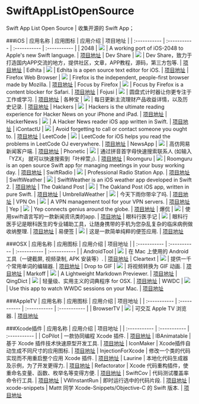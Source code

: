 # SwiftAppListOpenSource
Swift App List Open Source | 收集开源的 Swift App；

###iOS
| 应用名称 | 应用图标 | 应用介绍 | 项目地址 |
| :----------- | :----------- | :----------- | :----------- |
| 2048 | ![](http://is5.mzstatic.com/image/thumb/Purple6/v4/ac/3c/67/ac3c6783-a45d-26c6-f748-5d29383988d5/source/100x100bb.jpg) | A working port of iOS-2048 to Apple's new Swift language. | [项目地址](https://github.com/austinzheng/swift-2048/tree/master/swift-2048)
| Dev Share | ![](http://is1.mzstatic.com/image/thumb/Purple49/v4/f0/56/ba/f056ba45-07d0-7b32-57e0-27ed11d8b477/source/100x100bb.jpg) | Dev Share，致力于打造国内APP交流的地方，提供社区，文章，APP教程，源码，第三方包等. | [项目地址](https://github.com/feiin/swiftmi-app)
| Edhita | ![](http://is3.mzstatic.com/image/thumb/Purple60/v4/94/93/f0/9493f016-f8a7-434d-e0c9-db1a59955ac2/source/100x100bb.jpg) | Edhita is a open source text editor for iOS. | [项目地址](https://github.com/tnantoka/edhita)
| Firefox Web Browser | ![](http://is2.mzstatic.com/image/thumb/Purple60/v4/61/e3/8c/61e38c6a-1760-9541-f40a-b12ccfa4a861/source/100x100bb.jpg) | Firefox is the independent, people-first browser made by Mozilla. | [项目地址](https://github.com/mozilla/firefox-ios)
| Focus by Firefox | ![](http://is2.mzstatic.com/image/thumb/Purple69/v4/5b/2f/64/5b2f64de-8da8-ca28-6900-3d103f1284c7/source/100x100bb.jpg) | Focus by Firefox is a content blocker for Safari. | [项目地址](https://github.com/mozilla/focus)
| Fojusi | ![](http://is4.mzstatic.com/image/thumb/Purple69/v4/20/7c/87/207c87a4-9ea8-3556-13b2-de3e8aa07e13/source/100x100bb.jpg) | 圆盘式计时器让你更专注于工作或学习. | [项目地址](https://github.com/dasdom/Tomate)
| 各种宝 | ![](http://is3.mzstatic.com/image/thumb/Purple5/v4/9b/73/2c/9b732ca5-34c3-037f-5164-31487751f1da/source/100x100bb.jpg) | 每日更新主流理财产品收益详情，以及历史记录. | [项目地址](https://github.com/szpnygo/iOS-fundmoney-swift)
| Hackers | ![](http://is3.mzstatic.com/image/thumb/Purple49/v4/5e/2e/87/5e2e8792-492e-327f-b49c-ef14950648a4/source/100x100bb.jpg) | Hackers is the ultimate reading experience for Hacker News on your iPhone and iPad. | [项目地址](https://github.com/weiran/Hackers)
| HackerNews | ![](http://is4.mzstatic.com/image/thumb/Purple69/v4/bd/02/94/bd0294e5-856b-0b49-0301-d311d64ef8d2/source/100x100bb.jpg) | A Hacker News reader iOS app written in Swift. | [项目地址](https://github.com/amitburst/HackerNews)
| iContactU | ![](http://is3.mzstatic.com/image/thumb/Purple5/v4/96/b2/8b/96b28b59-8624-83a3-14c2-6f35f6cbec89/source/100x100bb.jpg) | Avoid forgetting to call or contact someone you ought to. | [项目地址](https://github.com/rizal72/iContactU)
| LeetCode | ![](http://is5.mzstatic.com/image/thumb/Purple6/v4/ff/26/19/ff261958-7104-a583-7895-ee3ce2b28a37/source/100x100bb.jpg) | LeetCode for iOS helps you read the problems in LeetCode OJ everywhere. | [项目地址](https://github.com/diwu/LeetCode-Solutions-in-Swift)
| NewsApp | ![](http://7xl2dx.com1.z0.glb.clouddn.com/sd_neteaseNews.png) | 高仿网易新闻客户端. | [项目地址](https://github.com/SmallLang/NewsApp)
| Phonetic | ![](http://7xl2dx.com1.z0.glb.clouddn.com/sd_Phonetic.png) | 通过拼音首字母快速搜索联系人 (如输入「YZX」 就可以快速搜索到「叶梓萱」). | [项目地址](https://github.com/iAugux/Phonetic)
| Roomguru | ![](http://7xl2dx.com1.z0.glb.clouddn.com/sd_UmbrellaWeather.jpeg) | Roomguru is an open source Swift app for managing meetings in your busy working day. | [项目地址](https://github.com/netguru/roomguru)
| SwiftRadio | ![](http://7xl2dx.com1.z0.glb.clouddn.com/sd_SwiftRadioPro.png) | Professional Radio Station App. | [项目地址](https://github.com/swiftcodex/Swift-Radio-Pro)
| SwiftWeather | ![](http://7xl2dx.com1.z0.glb.clouddn.com/sd_default.png) | SwiftWeather is an iOS weather app developed in Swift 2. | [项目地址](https://github.com/JakeLin/SwiftWeather)
| The Oakland Post | ![](http://7xl2dx.com1.z0.glb.clouddn.com/sd_TheOaklandPost.png) | The Oakland Post iOS app, written in pure Swift. | [项目地址](https://github.com/aclissold/the-oakland-post)
| UmbrellaWeather | ![](http://7xl2dx.com1.z0.glb.clouddn.com/sd_UmbrellaWeather.jpeg) | 今天下雨你带伞了吗. | [项目地址](https://github.com/ZeroJian/UmbrellaWeather)
| VPN On | ![](http://is5.mzstatic.com/image/thumb/Purple20/v4/c8/c8/12/c8c8129b-cc77-e3ee-3c40-88d839784040/source/100x100bb.jpg) | A VPN management tool for your VPN servers. | [项目地址](https://github.com/lexrus/VPNOn)
| Yep | ![](http://7xl2dx.com1.z0.glb.clouddn.com/sd_Yep.jpeg) | Yep connects genius around the globe. | [项目地址](https://github.com/CatchChat/Yep)
| 爆侃 | ![](http://7xl2dx.com1.z0.glb.clouddn.com/sd_baokan.png) | 使用swift语言写的一款新闻资讯类的app. | [项目地址](https://github.com/6ag/BaoKanIOS)
| 眼科行医手记 | ![](http://is2.mzstatic.com/image/thumb/Purple7/v4/2a/73/1f/2a731fb9-2ba7-d0e2-b7de-8575926265cf/source/100x100bb.jpg) | 眼科行医手记是眼科医生的专业辅助工具，让随身携带的手机为您杂乱复杂的临床病例做收纳整理. | [项目地址](https://github.com/herrkaefer/CaseAssistant)
| 易便签 | ![](http://is3.mzstatic.com/image/thumb/Purple5/v4/1e/67/99/1e6799a6-fe24-72fb-eee8-e1e0b6c65ee7/source/100x100bb.jpg) | 这是一款简单纯粹的便签应用. | [项目地址](https://github.com/likumb/SimpleMemo)



###OSX
| 应用名称 | 应用图标 | 应用介绍 | 项目地址 |
| :----------- | :----------- | :----------- | :----------- |
| AndroidTool | ![](http://7xl2dx.com1.z0.glb.clouddn.com/sd_AndroidTool.png) | 在 Mac 上使用的 Android 工具（一键截屏, 视频录制, APK 安装等）. | [项目地址](https://github.com/mortenjust/androidtool-mac)
| Cleartext | ![](http://7xl2dx.com1.z0.glb.clouddn.com/sd_Cleartext.png) | 提供一千个常用单词的编辑器. | [项目地址](https://github.com/mortenjust/cleartext-mac)
| Drop to GIF | ![](http://7xl2dx.com1.z0.glb.clouddn.com/sd_DropToGif.png) | 将视频转换为 GIF 动画. | [项目地址](https://github.com/mortenjust/droptogif)
| Markoff | ![](http://7xl2dx.com1.z0.glb.clouddn.com/sd_Markoff.png) | A Lightweight Markdown Previewer. | [项目地址](https://github.com/thoughtbot/Markoff)
| QingDict | ![](http://7xl2dx.com1.z0.glb.clouddn.com/sd_QingDict.png) | 轻量级、实用主义的词典程序 for OSX. | [项目地址](https://github.com/yingDev/QingDict)
| WWDC | ![](http://7xl2dx.com1.z0.glb.clouddn.com/sd_WWDCMac.png) | Use this app to watch WWDC sessions on your Mac. | [项目地址](https://github.com/insidegui/WWDC)


###AppleTV
| 应用名称 | 应用图标 | 应用介绍 | 项目地址 |
| :----------- | :----------- | :----------- | :----------- |
| BrowserTV | ![](http://7xl2dx.com1.z0.glb.clouddn.com/sd_BrowserTV.png?imageView2/2/w/100) | 可交互 Apple TV 浏览器. | [项目地址](https://github.com/zats/BrowserTV)


###Xcode插件
| 应用名称 | 应用介绍 | 项目地址 |
| :----------- | :----------- | :----------- |
| CoPilot | 一款协同编程 Xcode 插件. | [项目地址](https://github.com/feinstruktur/CoPilot)
| IBAnimatable | 基于 Xcode 插件技术快速原型开发工具. | [项目地址](https://github.com/JakeLin/IBAnimatable)
| IconMaker | Xcode插件自动生成不同尺寸的应用图标. | [项目地址](https://github.com/kaphacius/IconMaker)
| InjectionForXcode | 修改一个类的代码实现而不用重启整个应用 Xcode 插件. | [项目地址](https://github.com/johnno1962/injectionforxcode)
| Laurine | 本地化代码生成器及示例，为了开发更得力. | [项目地址](https://github.com/JiriTrecak/Laurine)
| Refactorator | Xcode 代码重构插件，使重命名变量、函数、枚举名等变得方便. | [项目地址](https://github.com/johnno1962/Refactorator)
| SwiftCov | 代码测试覆盖率命令行工具. | [项目地址](https://github.com/realm/SwiftCov)
| VWInstantRun | 即时运行选中的代码片段. | [项目地址](https://github.com/wangshengjia/VWInstantRun)
| xcode-snippets | Mattt 同学 Xcode-Snippets/Objective-C 的 Swift 版本. | [项目地址](https://github.com/Abizern/xcode-snippets)